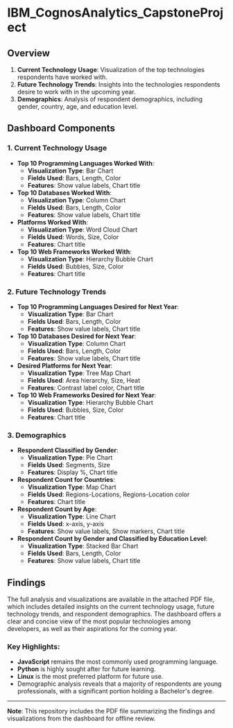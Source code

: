 # IBM_CognosAnalytics_CapstoneProject

## Overview

1. **Current Technology Usage**: Visualization of the top technologies respondents have worked with.
2. **Future Technology Trends**: Insights into the technologies respondents desire to work with in the upcoming year.
3. **Demographics**: Analysis of respondent demographics, including gender, country, age, and education level.

## Dashboard Components

### 1. **Current Technology Usage**
   - **Top 10 Programming Languages Worked With**:
     - **Visualization Type**: Bar Chart
     - **Fields Used**: Bars, Length, Color
     - **Features**: Show value labels, Chart title
   - **Top 10 Databases Worked With**:
     - **Visualization Type**: Column Chart
     - **Fields Used**: Bars, Length, Color
     - **Features**: Show value labels, Chart title
   - **Platforms Worked With**:
     - **Visualization Type**: Word Cloud Chart
     - **Fields Used**: Words, Size, Color
     - **Features**: Chart title
   - **Top 10 Web Frameworks Worked With**:
     - **Visualization Type**: Hierarchy Bubble Chart
     - **Fields Used**: Bubbles, Size, Color
     - **Features**: Chart title

### 2. **Future Technology Trends**
   - **Top 10 Programming Languages Desired for Next Year**:
     - **Visualization Type**: Bar Chart
     - **Fields Used**: Bars, Length, Color
     - **Features**: Show value labels, Chart title
   - **Top 10 Databases Desired for Next Year**:
     - **Visualization Type**: Column Chart
     - **Fields Used**: Bars, Length, Color
     - **Features**: Show value labels, Chart title
   - **Desired Platforms for Next Year**:
     - **Visualization Type**: Tree Map Chart
     - **Fields Used**: Area hierarchy, Size, Heat
     - **Features**: Contrast label color, Chart title
   - **Top 10 Web Frameworks Desired for Next Year**:
     - **Visualization Type**: Hierarchy Bubble Chart
     - **Fields Used**: Bubbles, Size, Color
     - **Features**: Chart title

### 3. **Demographics**
   - **Respondent Classified by Gender**:
     - **Visualization Type**: Pie Chart
     - **Fields Used**: Segments, Size
     - **Features**: Display %, Chart title
   - **Respondent Count for Countries**:
     - **Visualization Type**: Map Chart
     - **Fields Used**: Regions-Locations, Regions-Location color
     - **Features**: Chart title
   - **Respondent Count by Age**:
     - **Visualization Type**: Line Chart
     - **Fields Used**: x-axis, y-axis
     - **Features**: Show value labels, Show markers, Chart title
   - **Respondent Count by Gender and Classified by Education Level**:
     - **Visualization Type**: Stacked Bar Chart
     - **Fields Used**: Bars, Length, Color
     - **Features**: Show value labels, Chart title

## Findings

The full analysis and visualizations are available in the attached PDF file, which includes detailed insights on the current technology usage, future technology trends, and respondent demographics. The dashboard offers a clear and concise view of the most popular technologies among developers, as well as their aspirations for the coming year.

### Key Highlights:
- **JavaScript** remains the most commonly used programming language.
- **Python** is highly sought after for future learning.
- **Linux** is the most preferred platform for future use.
- Demographic analysis reveals that a majority of respondents are young professionals, with a significant portion holding a Bachelor's degree.
  
---

**Note**: This repository includes the PDF file summarizing the findings and visualizations from the dashboard for offline review.

